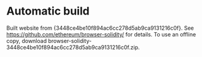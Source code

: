 # Automatic build
Built website from {3448ce4be10f894ac6cc278d5ab9ca9131216c0f}. See https://github.com/ethereum/browser-solidity/ for details.
To use an offline copy, download browser-solidity-3448ce4be10f894ac6cc278d5ab9ca9131216c0f.zip.
